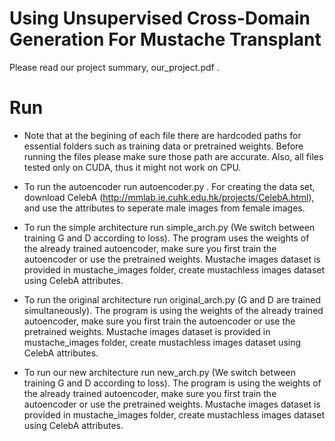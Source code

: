 # Using Unsupervised Cross-Domain Generation For Mustache Transplant
Please read our project summary, our_project.pdf .

# Run
 - Note that at the begining of each file there are hardcoded paths for essential folders such as training data or pretrained weights. Before running the files please make sure those path are accurate.
Also, all files tested only on CUDA, thus it might not work on CPU.

 - To run the autoencoder run autoencoder.py .
For creating the data set, download CelebA (http://mmlab.ie.cuhk.edu.hk/projects/CelebA.html), and use the attributes to seperate male images from female images.

 - To run the simple architecture run simple_arch.py (We switch between training G and D according to loss).
The program uses the weights of the already trained autoencoder, make sure you first train the autoencoder or use the pretrained weights. Mustache images dataset is provided in mustache_images folder, create mustachless images dataset using CelebA attributes.

 - To run the original architecture run original_arch.py (G and D are trained simultaneously).
The program is using the weights of the already trained autoencoder, make sure you first train the autoencoder or use the pretrained weights. Mustache images dataset is provided in mustache_images folder, create mustachless images dataset using CelebA attributes.

 - To run our new architecture run new_arch.py (We switch between training G and D according to loss).
The program is using the weights of the already trained autoencoder, make sure you first train the autoencoder or use the pretrained weights. Mustache images dataset is provided in mustache_images folder, create mustachless images dataset using CelebA attributes.


